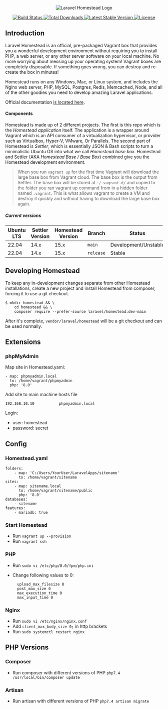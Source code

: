 <p align="center"><img src="/art/logo.svg" alt="Laravel Homestead Logo"></p>

<p align="center">
    <a href="https://github.com/laravel/homestead/actions">
        <img src="https://github.com/laravel/homestead/workflows/tests/badge.svg" alt="Build Status">
    </a>
    <a href="https://packagist.org/packages/laravel/homestead">
        <img src="https://img.shields.io/packagist/dt/laravel/homestead" alt="Total Downloads">
    </a>
    <a href="https://packagist.org/packages/laravel/homestead">
        <img src="https://img.shields.io/packagist/v/laravel/homestead" alt="Latest Stable Version">
    </a>
    <a href="https://packagist.org/packages/laravel/homestead">
        <img src="https://img.shields.io/packagist/l/laravel/homestead" alt="License">
    </a>
</p>

## Introduction

Laravel Homestead is an official, pre-packaged Vagrant box that provides you a wonderful development environment without requiring you to install PHP, a web server, or any other server software on your local machine. No more worrying about messing up your operating system! Vagrant boxes are completely disposable. If something goes wrong, you can destroy and re-create the box in minutes!

Homestead runs on any Windows, Mac, or Linux system, and includes the Nginx web server, PHP, MySQL, Postgres, Redis, Memcached, Node, and all of the other goodies you need to develop amazing Laravel applications.

Official documentation [is located here](https://laravel.com/docs/homestead).

#### Components

Homestead is made up of 2 different projects. The first is this repo which is the *Homestead application* itself. The application is a wrapper around Vagrant which is an API consumer of a virtualization hypervisor, or provider such as Virtualbox, Hyper-V, VMware, Or Parallels. The second part of Homestead is *Settler*, which is essentially JSON & Bash scripts to turn a minimalistic Ubuntu OS into what we call *Homestead base box*. Homestead and Settler (AKA *Homestead Base / Base Box*) combined give you the Homestead development environment.

> When you run `vagrant up` for the first time Vagrant will download the large base box from Vagrant cloud. The base box is the output from Settler. The base box will be stored at `~/.vagrant.d/` and copied to the folder you ran vagrant up command from in a hidden folder named `.vagrant`. This is what allows vagrant to create a VM and destroy it quickly and without having to download the large base box again.

##### Current versions
| Ubuntu LTS | Settler Version | Homestead Version | Branch    | Status               |
|------------|-----------------|-------------------|-----------|----------------------|
| 22.04      | 14.x            | 15.x              | `main`    | Development/Unstable |
| 22.04      | 14.x            | 15.x              | `release` | Stable               |

## Developing Homestead

To keep any in-development changes separate from other Homestead installations, create a new project and install
Homestead from composer, forcing it to use a git checkout.

```
$ mkdir homestead && \
    cd homestead && \
    composer require --prefer-source laravel/homestead:dev-main
```

After it's complete, `vendor/laravel/homestead` will be a git checkout and can be used normally.

## Extensions
### phpMyAdmin
Map site in Homestead.yaml:

    - map: phpmyadmin.local
      to: /home/vagrant/phpmyadmin
      php: '8.0'

Add site to main machine hosts file

	192.168.10.10           phpmyadmin.local

Login:
- user: homestead
- password: secret

## Config
### Homestead.yaml

    folders:
        - map: 'C:/Users/YourUser/LaravelApps/sitename'
          to: /home/vagrant/sitename
    sites:
        - map: sitename.local
          to: /home/vagrant/sitename/public
          php: '8.0'
    databases:
        - sitename
    features:
        - mariadb: true

### Start Homestead
- Run `vagrant up --provision`
- Run `vagrant ssh`

### PHP
- Run `sudo vi /etc/php/8.0/fpm/php.ini`
- Change following values to 0:

        upload_max_filesize 0
        post_max_size 0
        max_execution_time 0
        max_input_time 0

### Nginx
- Run `sudo vi /etc/nginx/nginx.conf`
- Add `client_max_body_size 0;` in http brackets
- Run `sudo systemctl restart nginx`

## PHP Versions
### Composer
- Run composer with different versions of PHP `php7.4 /usr/local/bin/composer update`

### Artisan
- Run artisan with different versions of PHP `php7.4 artisan migrate`